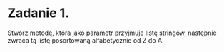 # Zadanie 1.
Stwórz metodę, która jako parametr przyjmuje listę stringów, następnie zwraca tą listę posortowaną
alfabetycznie od Z do A.
